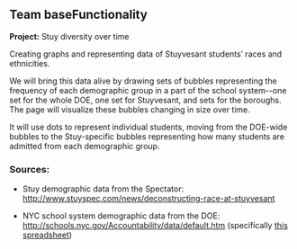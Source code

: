 ## Team baseFunctionality

**Project:** Stuy diversity over time

Creating graphs and representing data of Stuyvesant students’ races and ethnicities.

We will bring this data alive by drawing sets of bubbles representing the
frequency of each demographic group in a part of the school system--one set
for the whole DOE, one set for Stuyvesant, and sets for the boroughs. The
page will visualize these bubbles changing in size over time.

It will use dots to represent individual students, moving from the DOE-wide
bubbles to the Stuy-specific bubbles representing how many students are
admitted from each demographic group.

### Sources:

- Stuy demographic data from the Spectator: http://www.stuyspec.com/news/deconstructing-race-at-stuyvesant

- NYC school system demographic data from the DOE: http://schools.nyc.gov/Accountability/data/default.htm (specifically [this spreadsheet](http://schools.nyc.gov/NR/rdonlyres/46093164-D8AA-40DD-A400-8F80CEBC8DD5/0/DemographicSnapshot201112to201516Public_FINAL.xlsx))
